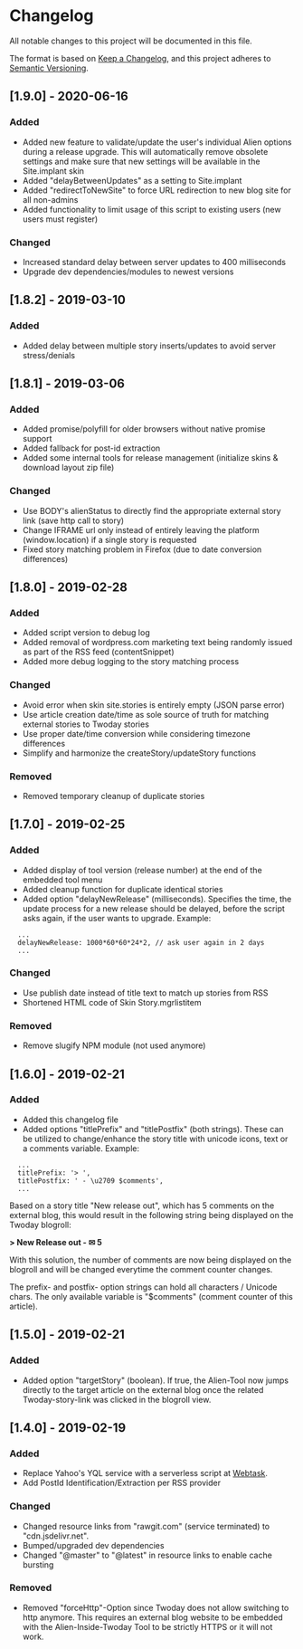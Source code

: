 # Changelog
All notable changes to this project will be documented in this file.

The format is based on [Keep a Changelog](https://keepachangelog.com/en/1.0.0/),
and this project adheres to [Semantic Versioning](https://semver.org/spec/v2.0.0.html).

## [1.9.0] - 2020-06-16
### Added
- Added new feature to validate/update the user's individual Alien options during a release upgrade. This will automatically remove obsolete settings and make sure that new settings will be available in the Site.implant skin
- Added "delayBetweenUpdates" as a setting to Site.implant
- Added "redirectToNewSite" to force URL redirection to new blog site for all non-admins
- Added functionality to limit usage of this script to existing users (new users must register) 

### Changed
- Increased standard delay between server updates to 400 milliseconds
- Upgrade dev dependencies/modules to newest versions

## [1.8.2] - 2019-03-10
### Added
- Added delay between multiple story inserts/updates to avoid server stress/denials

## [1.8.1] - 2019-03-06
### Added
- Added promise/polyfill for older browsers without native promise support
- Added fallback for post-id extraction
- Added some internal tools for release management (initialize skins & download layout zip file)

### Changed
- Use BODY's alienStatus to directly find the appropriate external story link (save http call to story)
- Change IFRAME url only instead of entirely leaving the platform (window.location) if a single story is requested
- Fixed story matching problem in Firefox (due to date conversion differences)

## [1.8.0] - 2019-02-28
### Added
- Added script version to debug log
- Added removal of wordpress.com marketing text being randomly issued as part of the RSS feed (contentSnippet)
- Added more debug logging to the story matching process

### Changed
- Avoid error when skin site.stories is entirely empty (JSON parse error)
- Use article creation date/time as sole source of truth for matching external stories to Twoday stories
- Use proper date/time conversion while considering timezone differences
- Simplify and harmonize the createStory/updateStory functions

### Removed
- Removed temporary cleanup of duplicate stories

## [1.7.0] - 2019-02-25
### Added
- Added display of tool version (release number) at the end of the embedded tool menu
- Added cleanup function for duplicate identical stories
- Added option "delayNewRelease" (milliseconds). Specifies the time, the update process for a new release should be delayed, before the script asks again, if the user wants to upgrade. Example:
``` 
  ...
  delayNewRelease: 1000*60*60*24*2, // ask user again in 2 days
  ...
```
### Changed
- Use publish date instead of title text to match up stories from RSS
- Shortened HTML code of Skin Story.mgrlistitem

### Removed
- Remove slugify NPM module (not used anymore)

## [1.6.0] - 2019-02-21
### Added
- Added this changelog file
- Added options "titlePrefix" and "titlePostfix" (both strings). These can be utilized to change/enhance the story title with unicode icons, text or a comments variable. Example:
``` 
  ...
  titlePrefix: '> ',
  titlePostfix: ' - \u2709 $comments',
  ...
```
Based on a story title "New release out", which has 5 comments on the external blog, this would result in the following string being displayed on the Twoday blogroll:

<b>> New Release out - ✉ 5</b>

With this solution, the number of comments are now being displayed on the blogroll and will be changed everytime the comment counter changes.

The prefix- and postfix- option strings can hold all characters / Unicode chars. The only available variable is "$comments" (comment counter of this article).

## [1.5.0] - 2019-02-21
### Added
- Added option "targetStory" (boolean). If true, the Alien-Tool now jumps directly to the target article on the external blog once the related Twoday-story-link was clicked in the blogroll view.

## [1.4.0] - 2019-02-19
### Added
- Replace Yahoo's YQL service with a serverless script at [Webtask](https://webtask.io/).
- Add PostId Identification/Extraction per RSS provider

### Changed
- Changed resource links from "rawgit.com" (service terminated) to "cdn.jsdelivr.net".
- Bumped/upgraded dev dependencies
- Changed "@master" to "@latest" in resource links to enable cache bursting

### Removed
- Removed "forceHttp"-Option since Twoday does not allow switching to http anymore. This requires an external blog website to be embedded with the Alien-Inside-Twoday Tool to be strictly HTTPS or it will not work.
